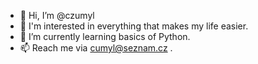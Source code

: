 - 👋 Hi, I’m @czumyl
- 👀 I'm interested in everything that makes my life easier.
- 🌱 I’m currently learning basics of Python. 
- 📫 Reach me via cumyl@seznam.cz .

<!---
czumyl/czumyl is a ✨ special ✨ repository because its `README.md` (this file) appears on your GitHub profile.
You can click the Preview link to take a look at your changes.
--->
